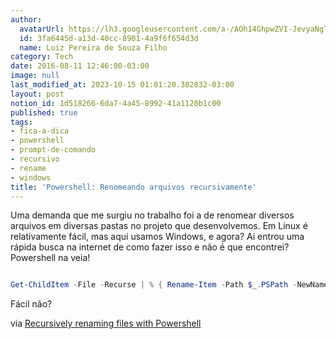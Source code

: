 ```yaml
---
author:
  avatarUrl: https://lh3.googleusercontent.com/a-/AOh14GhpwZVI-JevyaNgTdlrOT6YN20cI6V9Kxtq38Ij8AQ=s100
  id: 3fa6445d-a13d-40cc-8901-4a9f6f654d3d
  name: Luiz Pereira de Souza Filho
category: Tech
date: 2016-08-11 12:46:00-03:00
image: null
last_modified_at: 2023-10-15 01:01:20.302832-03:00
layout: post
notion_id: 1d518266-6da7-4a45-8992-41a1120b1c00
published: true
tags:
- fica-a-dica
- powershell
- prompt-de-comando
- recursivo
- rename
- windows
title: 'Powershell: Renomeando arquivos recursivamente'
---
```


Uma demanda que me surgiu no trabalho foi a de renomear diversos arquivos em diversas pastas no projeto que desenvolvemos. Em Linux é relativamente fácil, mas aqui usamos Windows, e agora? Aí entrou uma rápida busca na internet de como fazer isso e não é que encontrei? Powershell na veia!

```powershell

Get-ChildItem -File -Recurse | % { Rename-Item -Path $_.PSPath -NewName $_.Name.replace(".less",".less.old")}

```

Fácil não?

via [Recursively renaming files with Powershell](http://stackoverflow.com/a/21611922)
